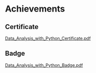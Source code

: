

# Achievements
## Certificate
[Data_Analysis_with_Python_Certificate.pdf](https://prod-files-secure.s3.us-west-2.amazonaws.com/03e82b26-cccb-4906-bb56-adabcbdc0655/1aa3a050-2338-4a85-85d5-899bad17a31c/Data_Analysis_with_Python_Certificate.pdf?X-Amz-Algorithm=AWS4-HMAC-SHA256&X-Amz-Content-Sha256=UNSIGNED-PAYLOAD&X-Amz-Credential=AKIAT73L2G45FSPPWI6X%2F20241206%2Fus-west-2%2Fs3%2Faws4_request&X-Amz-Date=20241206T025950Z&X-Amz-Expires=3600&X-Amz-Signature=2efe7d85685e6f66f7aeb5890c2976f24171153cd102d8700b12e2a50a0f49b8&X-Amz-SignedHeaders=host&x-id=GetObject)
## Badge
[Data_Analysis_with_Python_Badge.pdf](https://prod-files-secure.s3.us-west-2.amazonaws.com/03e82b26-cccb-4906-bb56-adabcbdc0655/4fa9bcf8-b584-40dd-8775-c0bfadf6a6f0/Data_Analysis_with_Python_Badge.pdf?X-Amz-Algorithm=AWS4-HMAC-SHA256&X-Amz-Content-Sha256=UNSIGNED-PAYLOAD&X-Amz-Credential=AKIAT73L2G45FSPPWI6X%2F20241206%2Fus-west-2%2Fs3%2Faws4_request&X-Amz-Date=20241206T025950Z&X-Amz-Expires=3600&X-Amz-Signature=852b7f4e950e00a6f51135ca7f7a1d3205eba7294fc8ea1226f482b57b345ff6&X-Amz-SignedHeaders=host&x-id=GetObject)
